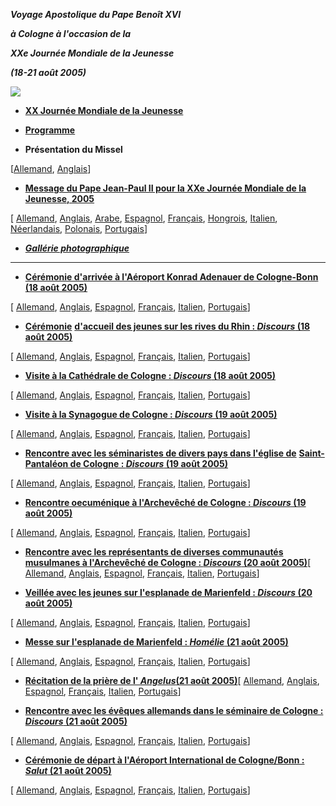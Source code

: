***Voyage Apostolique du Pape Benoît XVI***

***à Cologne à l'occasion de la***

***XXe Journée Mondiale de la Jeunesse***

***(18-21 août 2005)***

![](http://www.vatican.va/gmg/logo/gmg2005a.jpg)

- **[XX Journée Mondiale de la Jeunesse](http://www.vatican.va/gmg/documents/gmg_2005_fr.html)**

- **[Programme](/content/benedict-xvi/fr/travels/2005/documents/trav_ben-xvi-cologne-wyd2005_program_20050720.html)**

- **Présentation du Missel**

[[Allemand](http://www.vatican.va/news_services/liturgy/2005/documents/ns_lit_doc_20050816_present-missal-wyd_ge.html), [Anglais](http://www.vatican.va/news_services/liturgy/2005/documents/ns_lit_doc_20050816_present-missal-wyd_en.html)]

- **[Message du Pape Jean-Paul II pour la XXe Journée Mondiale de la Jeunesse, 2005](/content/john-paul-ii/fr/messages/youth/documents/hf_jp-ii_mes_20040806_xx-world-youth-day.html)**

[ [Allemand](/content/john-paul-ii/de/messages/youth/documents/hf_jp-ii_mes_20040806_xx-world-youth-day.html), [Anglais](/content/john-paul-ii/en/messages/youth/documents/hf_jp-ii_mes_20040806_xx-world-youth-day.html), [Arabe](/content/john-paul-ii/ar/messages/youth/documents/hf_jp-ii_mes_20040806_xx-world-youth-day.html), [Espagnol](/content/john-paul-ii/es/messages/youth/documents/hf_jp-ii_mes_20040806_xx-world-youth-day.html), [Français](/content/john-paul-ii/fr/messages/youth/documents/hf_jp-ii_mes_20040806_xx-world-youth-day.html), [Hongrois](/content/john-paul-ii/hu/messages/youth/documents/hf_jp-ii_mes_20040806_xx-world-youth-day.html), [Italien](/content/john-paul-ii/it/messages/youth/documents/hf_jp-ii_mes_20040806_xx-world-youth-day.html), [Néerlandais](/content/john-paul-ii/nl/messages/youth/documents/hf_jp-ii_mes_20040806_xx-world-youth-day.html), [Polonais](/content/john-paul-ii/pl/messages/youth/documents/hf_jp-ii_mes_20040806_xx-world-youth-day.html), [Portugais](/content/john-paul-ii/pt/messages/youth/documents/hf_jp-ii_mes_20040806_xx-world-youth-day.html)]

- ***[Gallérie photographique](http://www.vatican.va/gmg/photogallery/photogallery_01.html)***

* * *

- **[Cérémonie d'arrivée à l'Aéroport Konrad Adenauer de Cologne-Bonn (18 août 2005)](/content/benedict-xvi/fr/speeches/2005/august/documents/hf_ben-xvi_spe_20050818_welcome-germany.html)**

[ [Allemand](/content/benedict-xvi/de/speeches/2005/august/documents/hf_ben-xvi_spe_20050818_welcome-germany.html), [Anglais](/content/benedict-xvi/en/speeches/2005/august/documents/hf_ben-xvi_spe_20050818_welcome-germany.html), [Espagnol](/content/benedict-xvi/es/speeches/2005/august/documents/hf_ben-xvi_spe_20050818_welcome-germany.html), [Français](/content/benedict-xvi/fr/speeches/2005/august/documents/hf_ben-xvi_spe_20050818_welcome-germany.html), [Italien](/content/benedict-xvi/it/speeches/2005/august/documents/hf_ben-xvi_spe_20050818_welcome-germany.html), [Portugais](/content/benedict-xvi/pt/speeches/2005/august/documents/hf_ben-xvi_spe_20050818_welcome-germany.html)]

- [**Cérémonie**](/content/benedict-xvi/fr/speeches/2005/august/documents/hf_ben-xvi_spe_20050818_youth-celebration.html) **[d'accueil des jeunes sur les rives du Rhin : *Discours* (18 août 2005)](/content/benedict-xvi/fr/speeches/2005/august/documents/hf_ben-xvi_spe_20050818_youth-celebration.html)**

[ [Allemand](/content/benedict-xvi/de/speeches/2005/august/documents/hf_ben-xvi_spe_20050818_youth-celebration.html), [Anglais](/content/benedict-xvi/en/speeches/2005/august/documents/hf_ben-xvi_spe_20050818_youth-celebration.html), [Espagnol](/content/benedict-xvi/es/speeches/2005/august/documents/hf_ben-xvi_spe_20050818_youth-celebration.html), [Français](/content/benedict-xvi/fr/speeches/2005/august/documents/hf_ben-xvi_spe_20050818_youth-celebration.html), [Italien](/content/benedict-xvi/it/speeches/2005/august/documents/hf_ben-xvi_spe_20050818_youth-celebration.html), [Portugais](/content/benedict-xvi/pt/speeches/2005/august/documents/hf_ben-xvi_spe_20050818_youth-celebration.html)]

- **[Visite à la Cathédrale de Cologne : *Discours* (18 août 2005)](/content/benedict-xvi/fr/speeches/2005/august/documents/hf_ben-xvi_spe_20050818_cologne-cathedral.html)**

[ [Allemand](/content/benedict-xvi/de/speeches/2005/august/documents/hf_ben-xvi_spe_20050818_cologne-cathedral.html), [Anglais](/content/benedict-xvi/en/speeches/2005/august/documents/hf_ben-xvi_spe_20050818_cologne-cathedral.html), [Espagnol](/content/benedict-xvi/es/speeches/2005/august/documents/hf_ben-xvi_spe_20050818_cologne-cathedral.html), [Français](/content/benedict-xvi/fr/speeches/2005/august/documents/hf_ben-xvi_spe_20050818_cologne-cathedral.html), [Italien](/content/benedict-xvi/it/speeches/2005/august/documents/hf_ben-xvi_spe_20050818_cologne-cathedral.html), [Portugais](/content/benedict-xvi/pt/speeches/2005/august/documents/hf_ben-xvi_spe_20050818_cologne-cathedral.html)]

- [**Visite à la Synagogue de Cologne : *Discours* (19 août 2005)**](/content/benedict-xvi/fr/speeches/2005/august/documents/hf_ben-xvi_spe_20050819_cologne-synagogue.html)

[ [Allemand](/content/benedict-xvi/de/speeches/2005/august/documents/hf_ben-xvi_spe_20050819_cologne-synagogue.html), [Anglais](/content/benedict-xvi/en/speeches/2005/august/documents/hf_ben-xvi_spe_20050819_cologne-synagogue.html), [Espagnol](/content/benedict-xvi/es/speeches/2005/august/documents/hf_ben-xvi_spe_20050819_cologne-synagogue.html), [Français](/content/benedict-xvi/fr/speeches/2005/august/documents/hf_ben-xvi_spe_20050819_cologne-synagogue.html), [Italien](/content/benedict-xvi/it/speeches/2005/august/documents/hf_ben-xvi_spe_20050819_cologne-synagogue.html), [Portugais](/content/benedict-xvi/pt/speeches/2005/august/documents/hf_ben-xvi_spe_20050819_cologne-synagogue.html)]

- **[Rencontre avec les séminaristes de divers pays dans l'église de](/content/benedict-xvi/fr/speeches/2005/august/documents/hf_ben-xvi_spe_20050819_seminarians.html)** [**Saint-Pantaléon de Cologne : *Discours* (19 août 2005)**](/content/benedict-xvi/fr/speeches/2005/august/documents/hf_ben-xvi_spe_20050819_seminarians.html)

[ [Allemand](/content/benedict-xvi/de/speeches/2005/august/documents/hf_ben-xvi_spe_20050819_seminarians.html), [Anglais](/content/benedict-xvi/en/speeches/2005/august/documents/hf_ben-xvi_spe_20050819_seminarians.html), [Espagnol](/content/benedict-xvi/es/speeches/2005/august/documents/hf_ben-xvi_spe_20050819_seminarians.html), [Français](/content/benedict-xvi/fr/speeches/2005/august/documents/hf_ben-xvi_spe_20050819_seminarians.html), [Italien](/content/benedict-xvi/it/speeches/2005/august/documents/hf_ben-xvi_spe_20050819_seminarians.html), [Portugais](/content/benedict-xvi/pt/speeches/2005/august/documents/hf_ben-xvi_spe_20050819_seminarians.html)]

- **[Rencontre oecuménique à l'Archevêché de Cologne : *Discours* (19 août 2005)](/content/benedict-xvi/fr/speeches/2005/august/documents/hf_ben-xvi_spe_20050819_ecumenical-meeting.html)**

[ [Allemand](/content/benedict-xvi/de/speeches/2005/august/documents/hf_ben-xvi_spe_20050819_ecumenical-meeting.html), [Anglais](/content/benedict-xvi/en/speeches/2005/august/documents/hf_ben-xvi_spe_20050819_ecumenical-meeting.html), [Espagnol](/content/benedict-xvi/es/speeches/2005/august/documents/hf_ben-xvi_spe_20050819_ecumenical-meeting.html), [Français](/content/benedict-xvi/fr/speeches/2005/august/documents/hf_ben-xvi_spe_20050819_ecumenical-meeting.html), [Italien](/content/benedict-xvi/it/speeches/2005/august/documents/hf_ben-xvi_spe_20050819_ecumenical-meeting.html), [Portugais](/content/benedict-xvi/pt/speeches/2005/august/documents/hf_ben-xvi_spe_20050819_ecumenical-meeting.html)]

- **[Rencontre avec les représentants de diverses communautés musulmanes à l'Archevêché de Cologne : *Discours* (20 août 2005)](/content/benedict-xvi/fr/speeches/2005/august/documents/hf_ben-xvi_spe_20050820_meeting-muslims.html)**[ [Allemand](/content/benedict-xvi/de/speeches/2005/august/documents/hf_ben-xvi_spe_20050820_meeting-muslims.html), [Anglais](/content/benedict-xvi/en/speeches/2005/august/documents/hf_ben-xvi_spe_20050820_meeting-muslims.html), [Espagnol](/content/benedict-xvi/es/speeches/2005/august/documents/hf_ben-xvi_spe_20050820_meeting-muslims.html), [Français](/content/benedict-xvi/fr/speeches/2005/august/documents/hf_ben-xvi_spe_20050820_meeting-muslims.html), [Italien](/content/benedict-xvi/it/speeches/2005/august/documents/hf_ben-xvi_spe_20050820_meeting-muslims.html), [Portugais](/content/benedict-xvi/pt/speeches/2005/august/documents/hf_ben-xvi_spe_20050820_meeting-muslims.html)]

- **[Veillée avec les jeunes sur l'esplanade de Marienfeld : *Discours* (20 août 2005)](/content/benedict-xvi/fr/speeches/2005/august/documents/hf_ben-xvi_spe_20050820_vigil-wyd.html)**

[ [Allemand](/content/benedict-xvi/de/speeches/2005/august/documents/hf_ben-xvi_spe_20050820_vigil-wyd.html), [Anglais](/content/benedict-xvi/en/speeches/2005/august/documents/hf_ben-xvi_spe_20050820_vigil-wyd.html), [Espagnol](/content/benedict-xvi/es/speeches/2005/august/documents/hf_ben-xvi_spe_20050820_vigil-wyd.html), [Français](/content/benedict-xvi/fr/speeches/2005/august/documents/hf_ben-xvi_spe_20050820_vigil-wyd.html), [Italien](/content/benedict-xvi/it/speeches/2005/august/documents/hf_ben-xvi_spe_20050820_vigil-wyd.html), [Portugais](/content/benedict-xvi/pt/speeches/2005/august/documents/hf_ben-xvi_spe_20050820_vigil-wyd.html)]

- **[Messe sur l'esplanade de Marienfeld : *Homélie* (21 août 2005)](/content/benedict-xvi/fr/homilies/2005/documents/hf_ben-xvi_hom_20050821_20th-world-youth-day.html)**

[ [Allemand](/content/benedict-xvi/de/homilies/2005/documents/hf_ben-xvi_hom_20050821_20th-world-youth-day.html), [Anglais](/content/benedict-xvi/en/homilies/2005/documents/hf_ben-xvi_hom_20050821_20th-world-youth-day.html), [Espagnol](/content/benedict-xvi/es/homilies/2005/documents/hf_ben-xvi_hom_20050821_20th-world-youth-day.html), [Français](/content/benedict-xvi/fr/homilies/2005/documents/hf_ben-xvi_hom_20050821_20th-world-youth-day.html), [Italien](/content/benedict-xvi/it/homilies/2005/documents/hf_ben-xvi_hom_20050821_20th-world-youth-day.html), [Portugais](/content/benedict-xvi/pt/homilies/2005/documents/hf_ben-xvi_hom_20050821_20th-world-youth-day.html)]

- **[Récitation de la prière de l' *Angelus*(21 août 2005)](/content/benedict-xvi/fr/angelus/2005/documents/hf_ben-xvi_ang_20050821_20th-wyd.html)**[ [Allemand](/content/benedict-xvi/de/angelus/2005/documents/hf_ben-xvi_ang_20050821_20th-wyd.html), [Anglais](/content/benedict-xvi/en/angelus/2005/documents/hf_ben-xvi_ang_20050821_20th-wyd.html), [Espagnol](/content/benedict-xvi/es/angelus/2005/documents/hf_ben-xvi_ang_20050821_20th-wyd.html), [Français](/content/benedict-xvi/fr/angelus/2005/documents/hf_ben-xvi_ang_20050821_20th-wyd.html), [Italien](/content/benedict-xvi/it/angelus/2005/documents/hf_ben-xvi_ang_20050821_20th-wyd.html), [Portugais](/content/benedict-xvi/pt/angelus/2005/documents/hf_ben-xvi_ang_20050821_20th-wyd.html)]


- **[Rencontre avec les évêques allemands dans le séminaire de Cologne : *Discours* (21 août 2005)](/content/benedict-xvi/fr/speeches/2005/august/documents/hf_ben-xvi_spe_20050821_german-bishops.html)**

[ [Allemand](/content/benedict-xvi/de/speeches/2005/august/documents/hf_ben-xvi_spe_20050821_german-bishops.html), [Anglais](/content/benedict-xvi/en/speeches/2005/august/documents/hf_ben-xvi_spe_20050821_german-bishops.html), [Espagnol](/content/benedict-xvi/es/speeches/2005/august/documents/hf_ben-xvi_spe_20050821_german-bishops.html), [Français](/content/benedict-xvi/fr/speeches/2005/august/documents/hf_ben-xvi_spe_20050821_german-bishops.html), [Italien](/content/benedict-xvi/it/speeches/2005/august/documents/hf_ben-xvi_spe_20050821_german-bishops.html), [Portugais](/content/benedict-xvi/pt/speeches/2005/august/documents/hf_ben-xvi_spe_20050821_german-bishops.html)]

- **[Cérémonie de départ à l'Aéroport International de Cologne/Bonn : *Salut* (21 août 2005)](/content/benedict-xvi/fr/speeches/2005/august/documents/hf_ben-xvi_spe_20050821_farewell-wyd.html)**

[ [Allemand](/content/benedict-xvi/de/speeches/2005/august/documents/hf_ben-xvi_spe_20050821_farewell-wyd.html), [Anglais](/content/benedict-xvi/en/speeches/2005/august/documents/hf_ben-xvi_spe_20050821_farewell-wyd.html), [Espagnol](/content/benedict-xvi/es/speeches/2005/august/documents/hf_ben-xvi_spe_20050821_farewell-wyd.html), [Français](/content/benedict-xvi/fr/speeches/2005/august/documents/hf_ben-xvi_spe_20050821_farewell-wyd.html), [Italien](/content/benedict-xvi/it/speeches/2005/august/documents/hf_ben-xvi_spe_20050821_farewell-wyd.html), [Portugais](/content/benedict-xvi/pt/speeches/2005/august/documents/hf_ben-xvi_spe_20050821_farewell-wyd.html)]